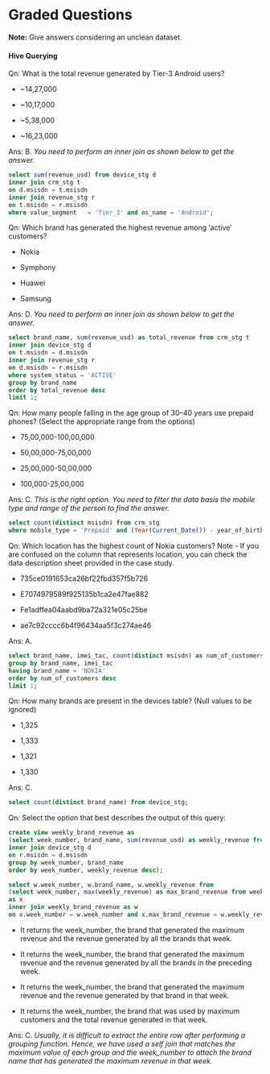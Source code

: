 # Graded Questions

**Note:** Give answers considering an unclean dataset.

#### Hive Querying

Qn: What is the total revenue generated by Tier-3 Android users?

- ~14,27,000

- ~10,17,000

- ~5,38,000

- ~16,23,000

Ans: B. *You need to perform an inner join as shown below to get the answer.*

```sql
select sum(revenue_usd) from device_stg d
inner join crm_stg t
on d.msisdn = t.msisdn
inner join revenue_stg r
on t.msisdn = r.msisdn
where value_segment   = 'Tier_3' and os_name = 'Android';
```

Qn: Which brand has generated the highest revenue among ‘active’ customers?

- Nokia

- Symphony

- Huawei

- Samsung

Ans: D. *You need to perform an inner join as shown below to get the answer.*

```sql
select brand_name, sum(revenue_usd) as total_revenue from crm_stg t
inner join device_stg d
on t.msisdn = d.msisdn
inner join revenue_stg r
on d.msisdn = r.msisdn
where system_status = 'ACTIVE'
group by brand_name
order by total_revenue desc
limit 1;
```

Qn: How many people falling in the age group of 30–40 years use prepaid phones? (Select the appropriate range from the options)

- 75,00,000-100,00,000

- 50,00,000-75,00,000

- 25,00,000-50,00,000

- 100,000-25,00,000

Ans: C. *This is the right option. You need to filter the data basis the mobile type and range of the person to find the answer.*

```sql
select count(distinct msisdn) from crm_stg
where mobile_type = 'Prepaid' and (Year(Current_Date()) - year_of_birth) between 30 and 40;
```

Qn: Which location has the highest count of Nokia customers? Note - If you are confused on the column that represents location, you can check the data description sheet provided in the case study.

- 735ce0191653ca26bf22fbd357f5b726

- E7074979589f925135b1ca2e47fae882

- Fe1adffea04aabd9ba72a321e05c25be

- ae7c92cccc6b4f96434aa5f3c274ae46

Ans: A.

```sql
select brand_name, imei_tac, count(distinct msisdn) as num_of_customers from device_stg
group by brand_name, imei_tac
having brand_name = 'NOKIA'
order by num_of_customers desc
limit 1;
```

Qn: How many brands are present in the devices table? (Null values to be ignored)

- 1,325

- 1,333

- 1,321

- 1,330

Ans: C.

```sql
select count(distinct brand_name) from device_stg;
```

Qn: Select the option that best describes the output of this query:

```sql
create view weekly_brand_revenue as
(select week_number, brand_name, sum(revenue_usd) as weekly_revenue from revenue_stg r
inner join device_stg d
on r.msisdn = d.msisdn
group by week_number, brand_name
order by week_number, weekly_revenue desc);

select w.week_number, w.brand_name, w.weekly_revenue from
(select week_number, max(weekly_revenue) as max_brand_revenue from weekly_brand_revenue group by week_number) 
as x 
inner join weekly_brand_revenue as w 
on x.week_number = w.week_number and x.max_brand_revenue = w.weekly_revenue;
```

- It returns the week_number, the brand that generated the maximum revenue and the revenue generated by all the brands that week.

- It returns the week_number, the brand that generated the maximum revenue and the revenue generated by all the brands in the preceding week.

- It returns the week_number, the brand that generated the maximum revenue and the revenue generated by that brand in that week.

- It returns the week_number, the brand that was used by maximum customers and the total revenue generated in that week.

Ans: C. *Usually, it is difficult to extract the entire row after performing a grouping function. Hence, we have used a self join that matches the maximum value of each group and the week_number to attach the brand name that has generated the maximum revenue in that week.*
